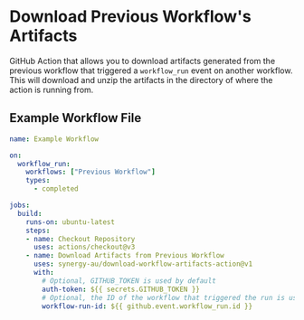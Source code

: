 # Download Previous Workflow's Artifacts
GitHub Action that allows you to download artifacts generated from the previous workflow that triggered a `workflow_run` event on another workflow. This will download and unzip the artifacts in the directory of where the action is running from.

## Example Workflow File

```yaml
name: Example Workflow

on:
  workflow_run:
    workflows: ["Previous Workflow"]
    types: 
      - completed

jobs:
  build:
    runs-on: ubuntu-latest
    steps:
    - name: Checkout Repository
      uses: actions/checkout@v3
    - name: Download Artifacts from Previous Workflow
      uses: synergy-au/download-workflow-artifacts-action@v1
      with:
        # Optional, GITHUB_TOKEN is used by default
        auth-token: ${{ secrets.GITHUB_TOKEN }}
        # Optional, the ID of the workflow that triggered the run is used by default
        workflow-run-id: ${{ github.event.workflow_run.id }}
```
